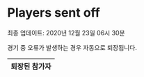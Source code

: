 # Players sent off
최종 업데이트: 2020년 12월 23일 06시 30분


경기 중 오류가 발생하는 경우 자동으로 퇴장됩니다.


| 퇴장된 참가자 |
|:---:|